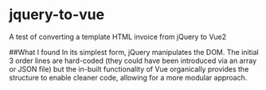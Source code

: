 # jquery-to-vue
A test of converting a template HTML invoice from jQuery to Vue2

##What I found
In its simplest form, jQuery manipulates the DOM. The initial 3 order lines are hard-coded (they could have been introduced via an array or JSON file) but the in-built functionality of Vue organically provides the structure to enable cleaner code, allowing for a more modular approach.
